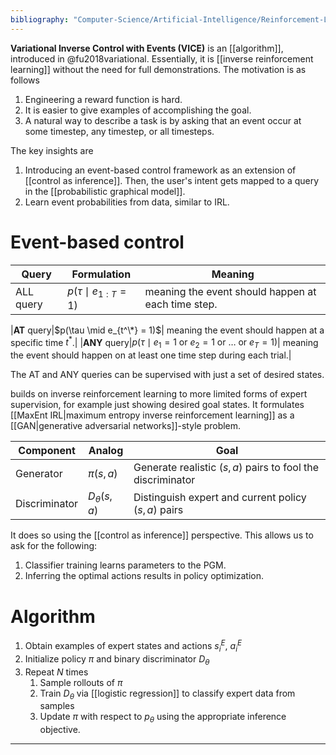 ```yaml
---
bibliography: "Computer-Science/Artificial-Intelligence/Reinforcement-Learning/papers.bib"
---
```


**Variational Inverse Control with Events (VICE)** is an [[algorithm]], introduced in @fu2018variational. Essentially, it is [[inverse reinforcement learning]] without the need for full demonstrations. The motivation is as follows

1. Engineering a reward function is hard.
2. It is easier to give examples of accomplishing the goal.
3. A natural way to describe a task is by asking that an event occur at some timestep, any timestep, or all timesteps.

The key insights are

1. Introducing an event-based control framework as an extension of [[control as inference]]. Then, the user's intent gets mapped to a query in the [[probabilistic graphical model]].
2. Learn event probabilities from data, similar to IRL.

# Event-based control

|Query|Formulation|Meaning|
|-----|-----------|-------|
|ALL query|$p(\tau \mid e_{1:T} = 1)$| meaning the event should happen at each time step. |


|**AT** query|$p(\tau \mid e_{t^\*} = 1)$| meaning the event should happen at a specific time $t^*$.|
|**ANY** query|$p(\tau  \mid e_1 = 1 \text{ or } e_2 = 1 \text{ or } \dots \text{ or } e_T = 1)$| meaning the event should happen on at least one time step during each trial.|

The AT and ANY queries can be supervised with just a set of desired states. 



builds on inverse reinforcement learning to more limited forms of expert supervision, for example just showing desired goal states. It formulates [[MaxEnt IRL|maximum entropy inverse reinforcement learning]] as a [[GAN|generative adversarial networks]]-style problem.

|Component|Analog|Goal|
|---------|--------|----|
|Generator| $\pi(s, a)$ |Generate realistic $(s, a)$ pairs to fool the discriminator|
|Discriminator|$D_\theta(s, a)$|Distinguish expert and current policy $(s, a)$ pairs|


It does so using the [[control as inference]] perspective. This allows us to ask for the following:




1. Classifier training learns parameters to the PGM.
2. Inferring the optimal actions results in policy optimization.

# Algorithm

1. Obtain examples of expert states and actions $s_i^E$, $a_i^E$
2. Initialize policy $\pi$ and binary discriminator $D_\theta$
3. Repeat $N$ times
    1. Sample rollouts of $\pi$
    2. Train $D_\theta$ via [[logistic regression]] to classify expert data from samples
    3. Update $\pi$ with respect to $p_\theta$ using the appropriate inference objective.

---